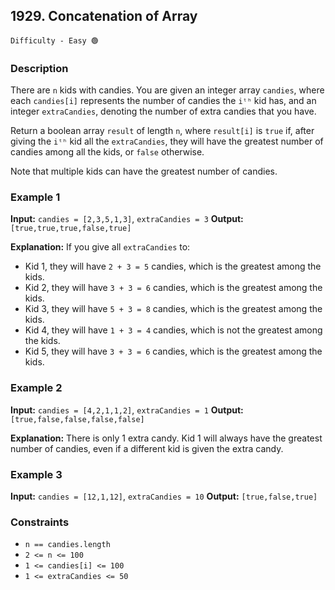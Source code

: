 ## 1929. Concatenation of Array

`Difficulty - Easy 🟢`

### **Description**

There are `n` kids with candies. You are given an integer array `candies`, where each `candies[i]` represents the number of candies the `iᵗʰ` kid has, and an integer `extraCandies`, denoting the number of extra candies that you have.

Return a boolean array `result` of length `n`, where `result[i]` is `true` if, after giving the `iᵗʰ` kid all the `extraCandies`, they will have the greatest number of candies among all the kids, or `false` otherwise.

Note that multiple kids can have the greatest number of candies.

### Example 1

**Input:**
`candies = [2,3,5,1,3]`, `extraCandies = 3`
**Output:**
`[true,true,true,false,true]`

**Explanation:**
If you give all `extraCandies` to:

* Kid 1, they will have `2 + 3 = 5` candies, which is the greatest among the kids.
* Kid 2, they will have `3 + 3 = 6` candies, which is the greatest among the kids.
* Kid 3, they will have `5 + 3 = 8` candies, which is the greatest among the kids.
* Kid 4, they will have `1 + 3 = 4` candies, which is not the greatest among the kids.
* Kid 5, they will have `3 + 3 = 6` candies, which is the greatest among the kids.

### Example 2

**Input:**
`candies = [4,2,1,1,2]`, `extraCandies = 1`
**Output:**
`[true,false,false,false,false]`

**Explanation:**
There is only 1 extra candy.
Kid 1 will always have the greatest number of candies, even if a different kid is given the extra candy.

### Example 3

**Input:**
`candies = [12,1,12]`, `extraCandies = 10`
**Output:**
`[true,false,true]`

### Constraints

* `n == candies.length`
* `2 <= n <= 100`
* `1 <= candies[i] <= 100`
* `1 <= extraCandies <= 50`
